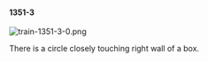 #### 1351-3
![train-1351-3-0.png](https://github.com/lil-lab/nlvr/raw/master/nlvr/train/images/62/train-1351-3-0.png "train-1351-3-0.png")

There is a circle closely touching right wall of a box.